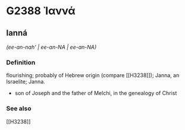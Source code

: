 # G2388 Ἰαννά

## Ianná

_(ee-an-nah' | ee-an-NA | ee-an-NA)_

### Definition

flourishing; probably of Hebrew origin (compare [[H3238]]); Janna, an Israelite; Janna.

- son of Joseph and the father of Melchi, in the genealogy of Christ

### See also

[[H3238]]

